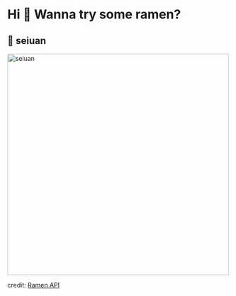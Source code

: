 
  <h1>Hi 👋 Wanna try some ramen?</h1>

  ## 🍜 seiuan

  <img src=https://ramen-api.dev/images/seiuan/seiuan-001.jpg alt="seiuan" width="500" height="auto"/>

  credit: [Ramen API](https://github.com/yusukebe/ramen-api)
  
